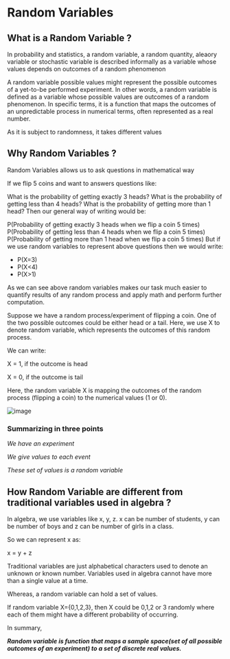 
# Random Variables

## What is a Random Variable ?

In probability and statistics, a random variable, a random quantity, aleaory variable or stochastic variable is described informally as a variable whose values depends on outcomes of a random phenomenon

A random variable possible values might represent the possible outcomes of a yet-to-be performed experiment. In other words, a random variable is defined as a variable whose possible values are outcomes of a random phenomenon. In specific terms, it is a function that maps the outcomes of an unpredictable process in numerical terms, often represented as a real number.

As it is subject to randomness, it takes different values

## Why Random Variables ?

Random Variables allows us to ask questions in mathematical way

If we flip 5 coins and want to answers questions like:

What is the probability of getting exactly 3 heads?
What is the probability of getting less than 4 heads?
What is the probability of getting more than 1 head?
Then our general way of writing would be:

P(Probability of getting exactly 3 heads when we flip a coin 5 times)
P(Probability of getting less than 4 heads when we flip a coin 5 times)
P(Probability of getting more than 1 head when we flip a coin 5 times)
But if we use random variables to represent above questions then we would write:

- P(X=3)
- P(X<4)
- P(X>1)
  
As we can see above random variables makes our task much easier to quantify results of any random process and apply math and perform further computation.

Suppose we have a random process/experiment of flipping a coin. One of the two possible outcomes could be either head or a tail. Here, we use X to denote random variable, which represents the outcomes of this random process.

We can write:

X = 1, if the outcome is head

X = 0, if the outcome is tail

Here, the random variable X is mapping the outcomes of the random process (flipping a coin) to the numerical values (1 or 0).

![image](https://images.deepai.org/glossary-terms/random-variable-4279649.jpg)


### Summarizing in three points

*We have an experiment*

*We give values to each event*

*These set of values is a random variable*


## How Random Variable are different from traditional variables used in algebra ?

In algebra, we use variables like x, y, z. x can be number of students, y can be number of boys and z can be number of girls in a class.

So we can represent x as:

x = y + z

Traditional variables are just alphabetical characters used to denote an unknown or known number. Variables used in algebra cannot have more than a single value at a time.

Whereas, a random variable can hold a set of values.

If random variable X={0,1,2,3}, then X could be 0,1,2 or 3 randomly where each of them might have a different probability of occurring.

In summary,

***Random variable is function that maps a sample space(set of all possible outcomes of an experiment) to a set of discrete real values.***



